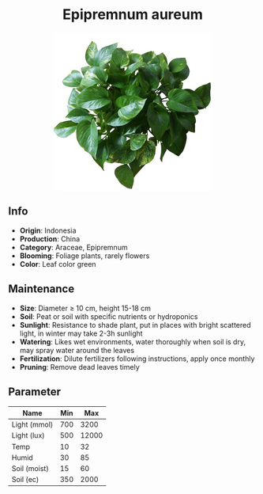<h1 align='center'>Epipremnum aureum</h1>
<p align="center">
    <img 
        align='center'
        width='320'
        src="../images/epipremnum aureum.png" 
        alt='Epipremnum aureum' />
</p>

## Info

 - **Origin**: Indonesia
 - **Production**: China
 - **Category**: Araceae, Epipremnum
 - **Blooming**: Foliage plants, rarely flowers
 - **Color**: Leaf color green

## Maintenance

 - **Size**: Diameter ≥ 10 cm, height 15-18 cm
 - **Soil**: Peat or soil with specific nutrients or hydroponics
 - **Sunlight**: Resistance to shade plant, put in places with bright scattered light, in winter may take 2-3h sunlight
 - **Watering**: Likes wet environments, water thoroughly when soil is dry, may spray water around the leaves
 - **Fertilization**: Dilute fertilizers following instructions, apply once monthly
 - **Pruning**: Remove dead leaves timely

## Parameter

| Name         | Min  | Max   |
|--------------|------|-------|
| Light (mmol) | 700 | 3200  |
| Light (lux)  | 500 | 12000 |
| Temp         | 10    | 32    |
| Humid        | 30   | 85    |
| Soil (moist) | 15   | 60    |
| Soil (ec)    | 350  | 2000  |